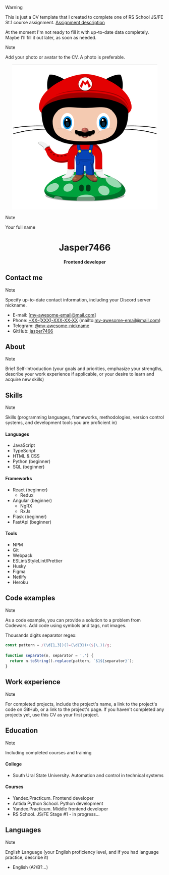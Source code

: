 <!-- Assets -->

[avatar]: ../rsschool-cv/assets/avatar.png

<!-- CV body -->

> [!WARNING]
> This is just a CV template that I created to complete one of RS School JS/FE St.1 course assignment. [Assignment description](https://github.com/rolling-scopes-school/tasks/blob/master/tasks/cv/en/git-markdown.md)
>
> At the moment I'm not ready to fill it with up-to-date data completely. Maybe I'll fill it out later, as soon as needed.

> [!NOTE]
> Add your photo or avatar to the CV. A photo is preferable.

<p align="center">
    <img src="./assets/avatar.png" alt="avatar">
</p>

> [!NOTE]
> Your full name

<h1 align="center">Jasper7466</h1>
<h4 align="center">Frontend developer</h1>

## Contact me

> [!NOTE]
> Specify up-to-date contact information, including your Discord server nickname.

- E-mail: [my-awesome-email@mail.com]
- Phone: [+XX-(XXX)-XXX-XX-XX](tel:+000000000000)
  (mailto:my-awesome-email@mail.com)
- Telegram: [@my-awesome-nickname](https://t.me/my-awesome-nickname)
- GitHub: [jasper7466](https://github.com/jasper7466)

## About

> [!NOTE]
> Brief Self-Introduction (your goals and priorities, emphasize your strengths, describe your work experience if applicable, or your desire to learn and acquire new skills)

## Skills

> [!NOTE]
> Skills (programming languages, frameworks, methodologies, version control systems, and development tools you are proficient in)

#### Languages

- JavaScript
- TypeScript
- HTML & CSS
- Python (beginner)
- SQL (beginner)

#### Frameworks

- React (beginner)
  - Redux
- Angular (beginner)
  - NgRX
  - RxJs
- Flask (beginner)
- FastApi (beginner)

#### Tools

- NPM
- Git
- Webpack
- ESLint/StyleLint/Prettier
- Husky
- Figma
- Netlify
- Heroku

## Code examples

> [!NOTE]
> As a code example, you can provide a solution to a problem from Codewars.
> Add code using symbols and tags, not images.

Thousands digits separator regex:

```js
const pattern = /(\d{1,3})(?=(\d{3})+($|\.))/g;

function separate(n, separator = ',') {
  return n.toString().replace(pattern, `$1${separator}`);
}
```

## Work experience

> [!NOTE]
> For completed projects, include the project's name, a link to the project's code on GitHub, or a link to the project's page. If you haven't completed any projects yet, use this CV as your first project.

## Education

> [!NOTE]
> Including completed courses and training

#### College

- South Ural State University. Automation and control in technical systems

#### Courses

- Yandex.Practicum. Frontend developer
- Antida Python School. Python development
- Yandex.Practicum. Middle frontend developer
- RS School. JS/FE Stage #1 - in progress...

## Languages

> [!NOTE]
> English Language (your English proficiency level, and if you had language practice, describe it)

- English (A?/B?...)
